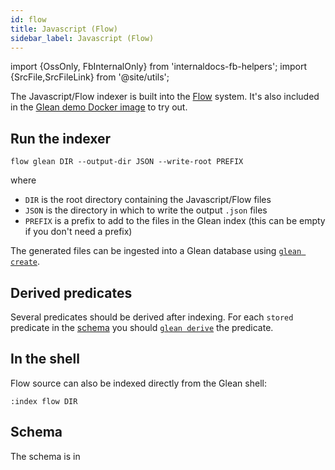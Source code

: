 ```yaml
---
id: flow
title: Javascript (Flow)
sidebar_label: Javascript (Flow)
---
```


import {OssOnly, FbInternalOnly} from 'internaldocs-fb-helpers';
import {SrcFile,SrcFileLink} from '@site/utils';

The Javascript/Flow indexer is built into the
[Flow](https://github.com/facebook/flow/) system.  It's also included
in the [Glean demo Docker image](../trying.md) to try out.

## Run the indexer

```
flow glean DIR --output-dir JSON --write-root PREFIX
```

where

* `DIR` is the root directory containing the Javascript/Flow files
* `JSON` is the directory in which to write the output `.json` files
* `PREFIX` is a prefix to add to the files in the Glean index (this
  can be empty if you don't need a prefix)

The generated files can be ingested into a Glean database using [`glean create`](../cli#glean-create).

## Derived predicates

Several predicates should be derived after indexing. For each `stored` predicate in the [schema](#schema) you should [`glean derive`](../cli#glean-derive) the predicate.

## In the shell

Flow source can also be indexed directly from the Glean shell:

```
:index flow DIR
```

## Schema

The schema is in <SrcFile file="glean/schema/source/flow.angle" />
